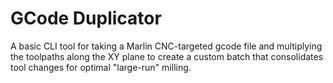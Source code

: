 # GCode Duplicator

A basic CLI tool for taking a Marlin CNC-targeted gcode file and multiplying the toolpaths along the XY plane to create a custom batch that consolidates tool changes for optimal "large-run" milling.
